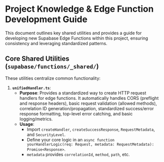 # Project Knowledge & Edge Function Development Guide

This document outlines key shared utilities and provides a guide for developing new Supabase Edge Functions within this project, ensuring consistency and leveraging standardized patterns.

## Core Shared Utilities (`supabase/functions/_shared/`)

These utilities centralize common functionality:

1.  **`unifiedHandler.ts`**:
    - **Purpose**: Provides a standardized way to create HTTP request handlers for edge functions. It automatically handles CORS (preflight and response headers), basic request validation (allowed methods), correlation ID generation/propagation, standardized success/error response formatting, top-level error catching, and basic logging/metrics.
    - **Usage**:
      - Import `createHandler`, `createSuccessResponse`, `RequestMetadata`, and `SecurityLevel`.
      - Define your core logic in an `async function yourHandlerLogic(req: Request, metadata: RequestMetadata): Promise<Response>`.
      - `metadata` provides `correlationId`, `method`, `path`, etc.
